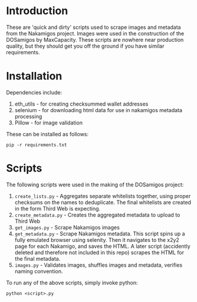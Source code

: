 # Introduction
 These are 'quick and dirty' scripts used to scrape images and metadata from the Nakamigos project.  Images were used in the construction of the DOSamigos by MaxCapacity.  These scripts are nowhere near production quality, but they should get you off the ground if you have similar requirements.

# Installation
 Dependencies include:

 1. eth_utils - for creating checksummed wallet addresses
 2. selenium - for downloading html data for use in nakamigos metadata processing
 3. Pillow - for image validation

 These can be installed as follows:

 `pip -r requirements.txt`

# Scripts

 The following scripts were used in the making of the DOSamigos project:

 1. `create_lists.py` - Aggregates separate whitelists together, using proper checksums on the names to deduplicate.  The final whitelists are created in the form Third Web is expecting.
 2. `create_metadata.py` - Creates the aggregated metadata to upload to Third Web
 3. `get_images.py` - Scrape Nakamigos images
 4. `get_metadata.py` - Scrape Nakamigos metadata.  This script spins up a fully emulated browser using selenity.  Then it navigates to the x2y2 page for each Nakamigo, and saves the HTML.  A later script (accidently deleted and therefore not included in this repo) scrapes the HTML for the final metadata.
 5. `images.py` - Validates images, shuffles images and metadata, verifies naming convention.

 To run any of the above scripts, simply invoke python:

 `python <script>.py`
